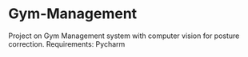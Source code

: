 # Gym-Management
Project on Gym Management system with computer vision for posture correction.
Requirements:
  Pycharm
